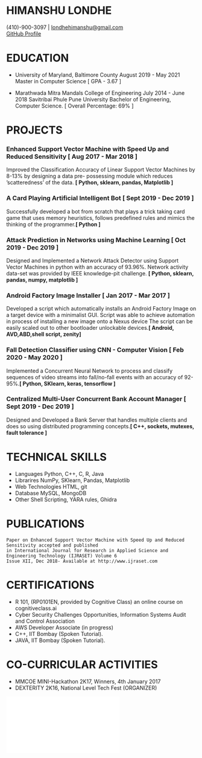 # HIMANSHU LONDHE

(410)-900-3097 | londhehimanshu@gmail.com <br />
[GitHub Profile](http://github.com/himanshulondhe)

# EDUCATION


* University of Maryland, Baltimore County August 2019 - May 2021
Master in Computer Science [ GPA - 3.67 ]


* Marathwada Mitra Mandals College of Engineering July 2014 - June 2018
Savitribai Phule Pune University
Bachelor of Engineering, Computer Science. [ Overall Percentage: 69% ]

# PROJECTS
### Enhanced Support Vector Machine with Speed Up and Reduced Sensitivity [ Aug 2017 - Mar 2018 ]
Improved the Classification Accuracy of Linear Support Vector Machines by 8-13% by designing a data pre-
possessing module which reduces ’scatteredness’ of the data. **[ Python, sklearn, pandas, Matplotlib ]**

### A Card Playing Artificial Intelligent Bot [ Sept 2019 - Dec 2019 ]
Successfully developed a bot from scratch that plays a trick taking card game that uses memory heuristics,
follows predefined rules and mimics the thinking of the programmer.**[ Python ]**

### Attack Prediction in Networks using Machine Learning [ Oct 2019 - Dec 2019 ]
Designed and Implemented a Network Attack Detector using Support Vector Machines in python with an
accuracy of 93.96%. Network activity data-set was provided by IEEE knowledge-pit challenge. **[ Python,
sklearn, pandas, numpy, matplotlib ]**

### Android Factory Image Installer [ Jan 2017 - Mar 2017 ]
Developed a script which automatically installs an Android Factory Image on a target device with a minimalist
GUI. Script was able to achieve automation in process of installing a new image onto a Nexus device The script
can be easily scaled out to other bootloader unlockable devices.**[ Android, AVD,ABD,shell script, zenity]**

### Fall Detection Classifier using CNN - Computer Vision [ Feb 2020 - May 2020 ]
Implemented a Concurrent Neural Network to process and classify sequences of video streams into fall/no-fall
events with an accuracy of 92-95%.**[ Python, SKlearn, keras, tensorflow ]**

### Centralized Multi-User Concurrent Bank Account Manager [ Sept 2019 - Dec 2019 ]
Designed and Developed a Bank Server that handles multiple clients and does so using distributed programming
concepts.**[ C++, sockets, mutexes, fault tolerance ]**

# TECHNICAL SKILLS

* Languages Python, C++, C, R, Java
* Librarires NumPy, SKlearn, Pandas, Matplotlib
* Web Technologies HTML, git
* Database MySQL, MongoDB
* Other Shell Scripting, YARA rules, Ghidra

# PUBLICATIONS

```
Paper on Enhanced Support Vector Machine with Speed Up and Reduced Sensitivity accepted and published
in International Journal for Research in Applied Science and Engineering Technology (IJRASET) Volume 6
Issue XII, Dec 2018- Available at http://www.ijraset.com
```

# CERTIFICATIONS

* R 101, (RP0101EN, provided by Cognitive Class) an online course on cognitiveclass.ai
* Cyber Security Challenges Opportunities, Information Systems Audit and Control Association
* AWS Developer Associate (in progress)
* C++, IIT Bombay (Spoken Tutorial).
* JAVA, IIT Bombay (Spoken Tutorial).

# CO-CURRICULAR ACTIVITIES

* MMCOE MINI-Hackathon 2K17, Winners, 4th January 2017
* DEXTERITY 2K16, National Level Tech Fest (ORGANIZER)

<embed src="Himanshu_Londhe_resume.pdf" type="application/pdf">

<object data="Himanshu_Londhe_resume.pdf" type="application/pdf" width="100%"> 
</object>
